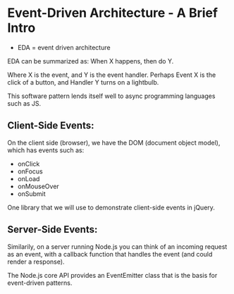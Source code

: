 # Event-Driven Architecture - A Brief Intro

  * EDA = event driven architecture

EDA can be summarized as:
  When X happens, then do Y.

Where X is the event, and Y is the event handler. Perhaps Event X is the click of a button, and Handler Y turns on a lightbulb.

This software pattern lends itself well to async programming languages such as JS.


## Client-Side Events:
On the client side (browser), we have the DOM (document object model), which has events such as:

  - onClick
  - onFocus
  - onLoad
  - onMouseOver
  - onSubmit

One library that we will use to demonstrate client-side events in jQuery.


## Server-Side Events:
Similarily, on a server running Node.js you can think of an incoming request as an event, with a callback function that handles the event (and could render a response).

The Node.js core API provides an EventEmitter class that is the basis for event-driven patterns.